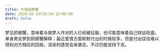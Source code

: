 ```yaml
---
title: 大海捉螃蟹
date: 2020-02-15T20:54:12+08:00
draft: false
---
```


梦见抓螃蟹，意味着与做梦人作对的人已经被征服，也可能意味着自己财运旺盛。单身男女梦到抓螃蟹解释：最近爱情方面默默付出的时候较多，但是付出往往难以得到对方相应的回报，沮丧的感觉会来袭击，不过仍能坚持下去。